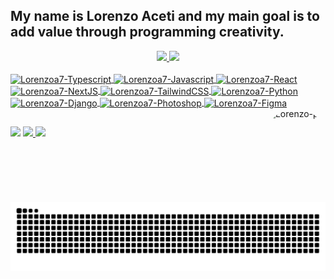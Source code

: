 ## My name is Lorenzo Aceti and my main goal is to add value through programming creativity.
<div align="center">
  <a href="https://github.com/lorenzoa7">
  <img height="180em" src="https://github-readme-stats.vercel.app/api?username=lorenzoa7&show_icons=true&theme=dark&include_all_commits=true&count_private=true"/>
  <img height="180em" src="https://github-readme-stats.vercel.app/api/top-langs/?username=lorenzoa7&layout=compact&langs_count=7&theme=dark"/>
</div>
<div style="display: inline_block"><br>
  <img align="center" alt="Lorenzoa7-Typescript" height="30" width="40" src="https://cdn.jsdelivr.net/gh/devicons/devicon/icons/typescript/typescript-original.svg">
  <img align="center" alt="Lorenzoa7-Javascript" height="30" width="40" src="https://cdn.jsdelivr.net/gh/devicons/devicon/icons/javascript/javascript-original.svg">
  <img align="center" alt="Lorenzoa7-React" height="30" width="40" src="https://cdn.jsdelivr.net/gh/devicons/devicon/icons/react/react-original.svg">
  <img align="center" alt="Lorenzoa7-NextJS" height="30" width="40" src="https://cdn.jsdelivr.net/gh/devicons/devicon/icons/nextjs/nextjs-original.svg">
  <img align="center" alt="Lorenzoa7-TailwindCSS" height="30" width="40" src="https://cdn.jsdelivr.net/gh/devicons/devicon/icons/tailwindcss/tailwindcss-plain.svg">
  <img align="center" alt="Lorenzoa7-Python" height="30" width="40" src="https://cdn.jsdelivr.net/gh/devicons/devicon/icons/python/python-original.svg">
  <img align="center" alt="Lorenzoa7-Django" height="30" width="40" src="https://cdn.jsdelivr.net/gh/devicons/devicon/icons/django/django-plain.svg" />
  <img align="center" alt="Lorenzoa7-Photoshop" height="30" width="40" src="https://cdn.jsdelivr.net/gh/devicons/devicon/icons/photoshop/photoshop-plain.svg">
  <img align="center" alt="Lorenzoa7-Figma" height="30" width="40" src="https://cdn.jsdelivr.net/gh/devicons/devicon/icons/figma/figma-original.svg">
  <img align="right" alt="Lorenzo-pic" height="150" style="border-radius:50px;" src="https://cdn.discordapp.com/attachments/630201208270749696/1138261712332668988/foto_profissional_quadrada.jpg">
</div>
  
  ##
 
<div> 
  <a href="https://www.linkedin.com/in/lorenzoaceti/" target="_blank"><img src="https://img.shields.io/badge/-LinkedIn-%230077B5?style=for-the-badge&logo=linkedin&logoColor=white" target="_blank"></a>
  <a href="#" target="_blank"><img src="https://img.shields.io/badge/Portfolio-%23000000.svg?style=for-the-badge&logo=firefox&logoColor=#FF7139" target="_blank"> </a>
  <a href = "mailto:lorenzo.acetii@gmail.com"><img src="https://img.shields.io/badge/-Gmail-%23333?style=for-the-badge&logo=gmail&logoColor=white" target="_blank"> </a>
  </a> 
 
  ![Snake animation](https://github.com/lorenzoa7/lorenzoa7/blob/output/github-contribution-grid-snake.svg)
 
</div>
